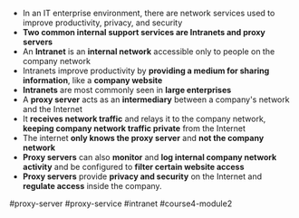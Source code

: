 -   In an IT enterprise environment, there are network services used to improve productivity, privacy, and security
-  **Two common internal support services are Intranets and proxy servers**
-   An **Intranet** is an **internal network** accessible only to people on the company network
-   Intranets improve productivity by **providing a medium for sharing information**, like a **company website**
-  **Intranets** are most commonly seen in **large enterprises**
-   A **proxy server** acts as an **intermediary** between a company's network and the Internet
-   It **receives network traffic** and relays it to the company network, **keeping company network traffic private** from the Internet
-   The internet **only knows the proxy server** and **not the company network**
-   **Proxy servers** can also **monitor** and **log internal company network activity** and be configured to **filter certain website access**
-   **Proxy servers** provide **privacy and security** on the Internet and **regulate access** inside the company.

#proxy-server #proxy-service #intranet #course4-module2 

